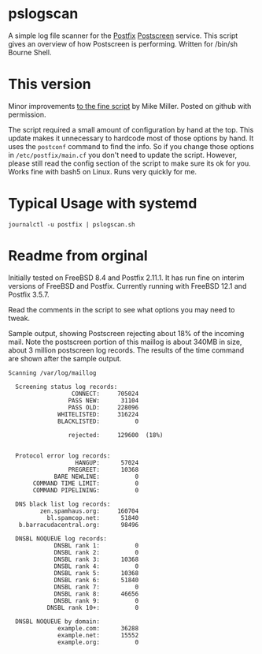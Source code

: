 # pslogscan
A simple log file scanner for the [Postfix](http://www.postfix.org) [Postscreen](http://www.postfix.org/postscreen.8.html) service.
This script gives an overview of how Postscreen is performing. Written for /bin/sh Bourne Shell. 

# This version

Minor improvements [to the fine script](https://archive.mgm51.com/sources/pslogscan.html) by Mike Miller.
Posted on github with permission.

The script required a small amount of configuration by hand at the top.  This update makes it unnecessary to hardcode most of those
options by hand.  It uses the `postconf` command to find the info.
So if you change those options in `/etc/postfix/main.cf` you don't need to update the script.
However, please still read the config section of the script to make sure its ok for you.
Works fine with bash5 on Linux.  Runs very quickly for me.

# Typical Usage with systemd

 `journalctl -u postfix | pslogscan.sh`

# Readme from orginal

Initially tested on FreeBSD 8.4 and Postfix 2.11.1. It has run fine on interim versions of FreeBSD and Postfix. Currently running with FreeBSD 12.1 and Postfix 3.5.7.

Read the comments in the script to see what options you may need to tweak.

Sample output, showing Postscreen rejecting about 18% of the incoming mail. Note the postscreen portion of this maillog is about 340MB in size, about 3 million postscreen log records. The results of the time command are shown after the sample output.

```output
Scanning /var/log/maillog
 
  Screening status log records:
                  CONNECT:     705024
                 PASS NEW:      31104
                 PASS OLD:     228096
              WHITELISTED:     316224
              BLACKLISTED:          0
 
                 rejected:     129600  (18%)
 
 
  Protocol error log records:
                   HANGUP:      57024
                 PREGREET:      10368
             BARE NEWLINE:          0
       COMMAND TIME LIMIT:          0
       COMMAND PIPELINING:          0
 
  DNS black list log records:
         zen.spamhaus.org:     160704
           bl.spamcop.net:      51840
   b.barracudacentral.org:      98496
 
  DNSBL NOQUEUE log records: 
             DNSBL rank 1:          0
             DNSBL rank 2:          0
             DNSBL rank 3:      10368
             DNSBL rank 4:          0
             DNSBL rank 5:      10368
             DNSBL rank 6:      51840
             DNSBL rank 7:          0
             DNSBL rank 8:      46656
             DNSBL rank 9:          0
           DNSBL rank 10+:          0
 
  DNSBL NOQUEUE by domain: 
              example.com:      36288
              example.net:      15552
              example.org:          0
```

